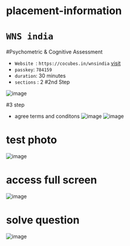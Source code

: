# placement-information


# `WNS india`

#Psychometric & Cognitive Assessment

- `Website `: `https://cocubes.in/wnsindia` [visit](https://cocubes.in/wnsindia)
- `passkey`: `784159`
- `duration`: 30 minutes
- `sections` : 2
#2nd Step


![image](https://github.com/Krishna-sm/placement-information/assets/105251808/81bd3242-0e44-4f81-819d-c4e6e68e23eb)


#3 step
- agree terms and conditons
![image](https://github.com/Krishna-sm/placement-information/assets/105251808/c46c0c49-8a12-4d83-a471-7da06de42454)
![image](https://github.com/Krishna-sm/placement-information/assets/105251808/8489cecf-1765-4440-9022-fd12cf6ae88b)


# test photo
![image](https://github.com/Krishna-sm/placement-information/assets/105251808/e2e8ed23-9419-4ddc-972e-2922d39a456c)

# access full screen
![image](https://github.com/Krishna-sm/placement-information/assets/105251808/d020f93b-2666-4f51-b93a-d8b100e87a00)


# solve question
![image](https://github.com/Krishna-sm/placement-information/assets/105251808/915bfea5-4e6a-4adb-ae3d-ea7b7f9ee45c)
